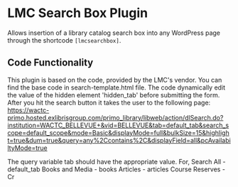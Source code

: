 # LMC Search Box Plugin

Allows insertion of a library catalog search box into any WordPress page through the shortcode `[lmcsearchbox]`.

## Code Functionality

This plugin is based on the code, provided by the LMC's vendor. You can find the base code in search-template.html file.
The code dynamically edit the value of the hidden element 'hidden_tab' before submitting the form.
After you hit the search button it takes the user to the following page:
https://wactc-primo.hosted.exlibrisgroup.com/primo_library/libweb/action/dlSearch.do?institution=WACTC_BELLEVUE+&vid=BELLEVUE&tab=default_tab&search_scope=default_scope&mode=Basic&displayMode=full&bulkSize=15&highlight=true&dum=true&query=any%2Ccontains%2C&displayField=all&pcAvailabiltyMode=true

The query variable tab should have the appropriate value.
For, Search All       - default_tab
     Books and Media  - books
     Articles         - articles
     Course Reserves  - Cr



